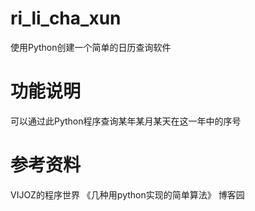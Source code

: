 # ri_li_cha_xun
使用Python创建一个简单的日历查询软件

# 功能说明
可以通过此Python程序查询某年某月某天在这一年中的序号

# 参考资料
VIJOZ的程序世界 《几种用python实现的简单算法》 博客园
